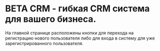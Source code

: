 # BETA CRM - гибкая CRM система для вашего бизнеса.

На главной странице расположены кнопки для перехода на регистрацию нового пользователя либо для входа в систему для уже зарегистрированного пользователя.


